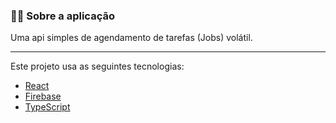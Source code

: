 ### :man_technologist: Sobre a aplicação

Uma api simples de agendamento de tarefas (Jobs) volátil.

---

Este projeto usa as seguintes tecnologias:

- [React](https://reactjs.org)
- [Firebase](https://firebase.google.com/)
- [TypeScript](https://www.typescriptlang.org/)
